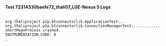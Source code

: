 #### Test 72314330baefe72_thali07_LGE-Nexus 5 Logs


```

org.thaliproject.p2p.btconnectorlib.ApplicationTest:..
org.thaliproject.p2p.btconnectorlib.ConnectionManagerTest:.........................INSTRUMENTATION_RESULT: shortMsg=Process crashed.
INSTRUMENTATION_CODE: 0
,
```
